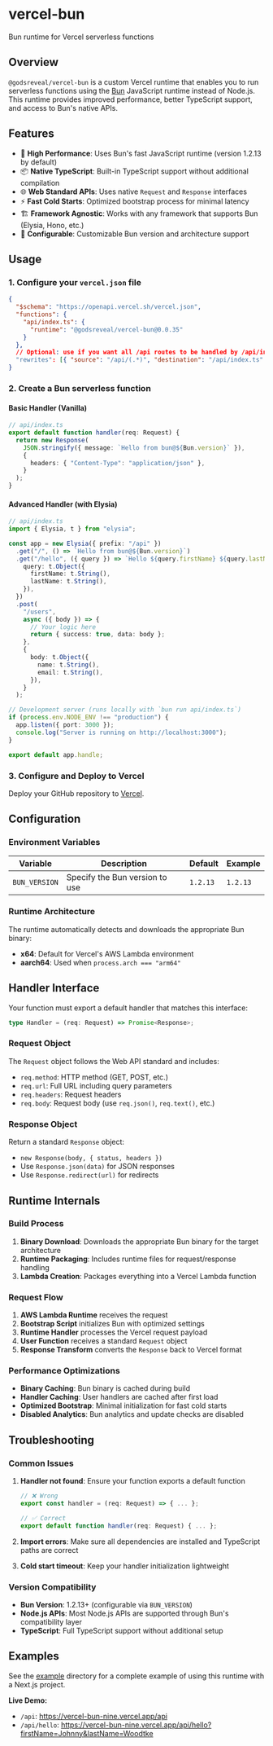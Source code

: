 # vercel-bun

Bun runtime for Vercel serverless functions

## Overview

`@godsreveal/vercel-bun` is a custom Vercel runtime that enables you to run serverless functions using the [Bun](https://bun.sh) JavaScript runtime instead of Node.js. This runtime provides improved performance, better TypeScript support, and access to Bun's native APIs.

## Features

- 🚀 **High Performance**: Uses Bun's fast JavaScript runtime (version 1.2.13 by default)
- 📦 **Native TypeScript**: Built-in TypeScript support without additional compilation
- 🌐 **Web Standard APIs**: Uses native `Request` and `Response` interfaces
- ⚡ **Fast Cold Starts**: Optimized bootstrap process for minimal latency
- 🏗️ **Framework Agnostic**: Works with any framework that supports Bun (Elysia, Hono, etc.)
- 🔧 **Configurable**: Customizable Bun version and architecture support

## Usage

### 1. Configure your `vercel.json` file

```json
{
  "$schema": "https://openapi.vercel.sh/vercel.json",
  "functions": {
    "api/index.ts": {
      "runtime": "@godsreveal/vercel-bun@0.0.35"
    }
  },
  // Optional: use if you want all /api routes to be handled by /api/index.ts
  "rewrites": [{ "source": "/api/(.*)", "destination": "/api/index.ts" }]
}
```

### 2. Create a Bun serverless function

#### Basic Handler (Vanilla)

```typescript
// api/index.ts
export default function handler(req: Request) {
  return new Response(
    JSON.stringify({ message: `Hello from bun@${Bun.version}` }),
    {
      headers: { "Content-Type": "application/json" },
    }
  );
}
```

#### Advanced Handler (with Elysia)

```typescript
// api/index.ts
import { Elysia, t } from "elysia";

const app = new Elysia({ prefix: "/api" })
  .get("/", () => `Hello from bun@${Bun.version}`)
  .get("/hello", ({ query }) => `Hello ${query.firstName} ${query.lastName}`, {
    query: t.Object({
      firstName: t.String(),
      lastName: t.String(),
    }),
  })
  .post(
    "/users",
    async ({ body }) => {
      // Your logic here
      return { success: true, data: body };
    },
    {
      body: t.Object({
        name: t.String(),
        email: t.String(),
      }),
    }
  );

// Development server (runs locally with `bun run api/index.ts`)
if (process.env.NODE_ENV !== "production") {
  app.listen({ port: 3000 });
  console.log("Server is running on http://localhost:3000");
}

export default app.handle;
```

### 3. Configure and Deploy to Vercel

Deploy your GitHub repository to [Vercel](https://vercel.com/docs/git#deploying-a-git-repository).

## Configuration

### Environment Variables

| Variable      | Description                    | Default  | Example  |
| ------------- | ------------------------------ | -------- | -------- |
| `BUN_VERSION` | Specify the Bun version to use | `1.2.13` | `1.2.13` |

### Runtime Architecture

The runtime automatically detects and downloads the appropriate Bun binary:

- **x64**: Default for Vercel's AWS Lambda environment
- **aarch64**: Used when `process.arch === "arm64"`

## Handler Interface

Your function must export a default handler that matches this interface:

```typescript
type Handler = (req: Request) => Promise<Response>;
```

### Request Object

The `Request` object follows the Web API standard and includes:

- `req.method`: HTTP method (GET, POST, etc.)
- `req.url`: Full URL including query parameters
- `req.headers`: Request headers
- `req.body`: Request body (use `req.json()`, `req.text()`, etc.)

### Response Object

Return a standard `Response` object:

- `new Response(body, { status, headers })`
- Use `Response.json(data)` for JSON responses
- Use `Response.redirect(url)` for redirects

## Runtime Internals

### Build Process

1. **Binary Download**: Downloads the appropriate Bun binary for the target architecture
2. **Runtime Packaging**: Includes runtime files for request/response handling
3. **Lambda Creation**: Packages everything into a Vercel Lambda function

### Request Flow

1. **AWS Lambda Runtime** receives the request
2. **Bootstrap Script** initializes Bun with optimized settings
3. **Runtime Handler** processes the Vercel request payload
4. **User Function** receives a standard `Request` object
5. **Response Transform** converts the `Response` back to Vercel format

### Performance Optimizations

- **Binary Caching**: Bun binary is cached during build
- **Handler Caching**: User handlers are cached after first load
- **Optimized Bootstrap**: Minimal initialization for fast cold starts
- **Disabled Analytics**: Bun analytics and update checks are disabled

## Troubleshooting

### Common Issues

1. **Handler not found**: Ensure your function exports a default function

   ```typescript
   // ❌ Wrong
   export const handler = (req: Request) => { ... };

   // ✅ Correct
   export default function handler(req: Request) { ... };
   ```

2. **Import errors**: Make sure all dependencies are installed and TypeScript paths are correct

3. **Cold start timeout**: Keep your handler initialization lightweight

### Version Compatibility

- **Bun Version**: 1.2.13+ (configurable via `BUN_VERSION`)
- **Node.js APIs**: Most Node.js APIs are supported through Bun's compatibility layer
- **TypeScript**: Full TypeScript support without additional setup

## Examples

See the [example](./example) directory for a complete example of using this runtime with a Next.js project.

**Live Demo:**

- `/api`: https://vercel-bun-nine.vercel.app/api
- `/api/hello`: https://vercel-bun-nine.vercel.app/api/hello?firstName=Johnny&lastName=Woodtke
